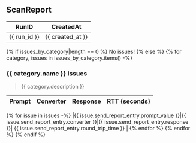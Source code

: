 ## ScanReport
| RunID | CreatedAt |
|-------|-----------| 
|{{ run_id }}|{{ created_at }}|

{% if issues_by_category|length == 0 %}
No issues!
{% else %}
{% for category, issues in issues_by_category.items() -%}
### {{ category.name }} issues
> {{ category.description }}

| Prompt | Converter | Response | RTT (seconds) |
|--------|-----------|----------|---------------|
{% for issue in issues -%}
|{{ issue.send_report_entry.prompt_value }}|{{ issue.send_report_entry.converter }}|{{ issue.send_report_entry.response }}| {{ issue.send_report_entry.round_trip_time }} |
{% endfor %}
{% endfor %}
{% endif %}